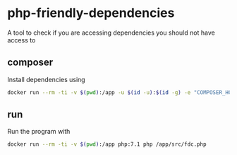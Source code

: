 # php-friendly-dependencies
A tool to check if you are accessing dependencies you should not have access to

## composer

Install dependencies using

```bash
docker run --rm -ti -v $(pwd):/app -u $(id -u):$(id -g) -e "COMPOSER_HOME=/tmp/composer" composer
```
## run

Run the program with

```bash
docker run --rm -ti -v $(pwd):/app php:7.1 php /app/src/fdc.php
```
